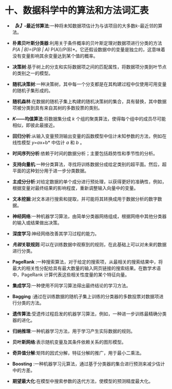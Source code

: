 

# 十、数据科学中的算法和方法词汇表

*   ***【k】*-最近邻算法**:一种将未知数据项估计为与该项目的大多数*k*-最近邻的算法。
*   **朴素贝叶斯分类器**:利用关于条件概率的贝叶斯定理对数据项进行分类的方法*P(A | B)=(P(B | A)* P(A))/P(B)*。它还假设数据中的变量是独立的，这意味着没有变量影响其余变量达到某个值的概率。
*   **决策树**:基于树上的分支和实际数据项之间的匹配属性，将数据项分类到叶节点的类别之一的模型。
*   **随机决策树**:一种决策树，其中每一个分支都是在其构建过程中仅使用可用变量的随机子集形成的。
*   **随机森林**:在数据的随机子集上构建的随机决策树的集合，具有替换，其中数据项被分类到具有来自其树的多数投票的类别。
*   ***K*——均值算法**:将数据集分成 *k* 个组的聚类算法，使得每个组中的成员尽可能相似，即彼此最接近。
*   **回归分析**:从输入变量预测输出变量的函数模型中估计未知参数的方法，例如在线性模型 *y=a*x+b* 中估计 *a* 和 *b* 。
*   **时间序列分析**:依赖于时间的数据分析；主要包括趋势性和季节性的分析。
*   **支持向量机**:一种分类算法，寻找将训练数据分成给定类别的超平面。然后，超平面的这种划分用于进一步分类数据。
*   **主成分分析**:对给定数据的单个成分进行预处理，以获得更好的准确性，例如，根据变量对最终结果的影响程度，重新调整输入向量中的变量。

*   **文本挖掘**:对文本进行搜索和提取，并可能将其转换成用于数据分析的数字数据。
*   **神经网络**:一种机器学习算法，由简单分类器网络组成，根据网络中其他分类器的输入或结果做出决策。
*   **深度学习**:神经网络改善其学习过程的能力。
*   ***先验*关联规则**:可以在训练数据中观察到的规则，在此基础上可以对未来的数据进行分类。
*   **PageRank** :一种搜索算法，对于给定的搜索项，从最相关的搜索结果中，将最大的相关性分配给具有最大数量的输入网页链接的搜索结果。在数学术语中，PageRank 计算代表这些相关性度量的某个特征向量。
*   **集成学习**:一种使用不同学习算法得出最终结论的学习方法。
*   **Bagging** :通过在训练数据的随机子集上训练的分类器的多数投票对数据项进行分类的方法。
*   **遗传算法**:受遗传过程启发的机器学习算法，例如，一种进一步训练最精确分类器的进化。
*   **归纳推理**:一种机器学习方法，用于学习产生实际数据的规则。
*   **贝叶斯网络**:表示随机变量及其条件依赖关系的图形模型。
*   **奇异值分解**:矩阵的因式分解，特征分解的推广，用于最小二乘法。
*   **Boosting** :一种机器学习元算法，通过基于分类器的集合进行预测来减少估计中的方差。
*   **期望最大化**:在模型中搜索参数的迭代方法，使模型的预测精度最大化。